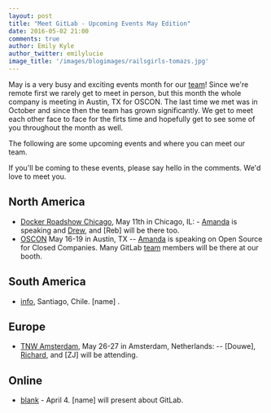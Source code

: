 ```yaml
---
layout: post
title: "Meet GitLab - Upcoming Events May Edition"
date: 2016-05-02 21:00
comments: true
author: Emily Kyle
author_twitter: emilylucie
image_title: '/images/blogimages/railsgirls-tomazs.jpg'
---
```


May is a very busy and exciting events month for our [team]! Since we're remote first we rarely get to meet in person, but this month the whole company is meeting in Austin, TX for OSCON. The last time we met was in October and since then the team has grown significantly. We get to meet each other face to face for the firts time and hopefully get to see some of you throughout the month as well. 

The following are some upcoming events and where you can meet our team.

If you'll be coming to these events, please say hello in the comments.
We'd love to meet you.

<!-- more -->

## North America
- [Docker Roadshow Chicago](http://), May 11th in Chicago, IL: - [Amanda] is speaking and [Drew], and [Reb] will be there too.
- [OSCON](http://conferences.oreilly.com/oscon/open-source-us) May 16-19 in Austin, TX -- [Amanda] is speaking on Open Source for Closed Companies. Many GitLab [team] members will be there at our booth.

## South America

- [info](http://), Santiago, Chile. [name] .

## Europe

- [TNW Amsterdam](http://thenextweb.com/conference/europe/), May 26-27 in Amsterdam, Netherlands:  -- [Douwe], [Richard], and [ZJ] will be attending. 


## Online

- [blank](http://www.blank) - April 4. [name] will present about GitLab.


[team]: https://about.gitlab.com/team/
[Amanda]: https://twitter.com/AmbassadorAwsum
[Sid]: https://twitter.com/sytses
[Felipe]: https://twitter.com/juanpintoduran
[Heather]: https://twitter.com/nearlythere
[Ashley]: https://twitter.com/theunquietone
[Marin]: https://twitter.com/maxlazio
[Job]: https://twitter.com/Jobvo
[Drew]: https://twitter.com/drewblessing
[Emily]: https://twitter.com/emilylucie
[Ivan]: https://twitter.com/inemation
[Kamil]: https://twitter.com/ayufanpl
[Richard]: https://twitter.com/catchthepidge